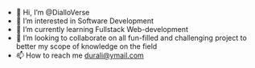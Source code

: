 - 👋 Hi, I’m @DialloVerse
- 👀 I’m interested in Software Development
- 🌱 I’m currently learning Fullstack Web-development
- 💞️ I’m looking to collaborate on all fun-filled and challenging project to better my scope of knowledge on the field
- 📫 How to reach me durali@ymail.com

<!---
DialloVerse/DialloVerse is a ✨ special ✨ repository because its `README.md` (this file) appears on your GitHub profile.
You can click the Preview link to take a look at your changes.
--->
